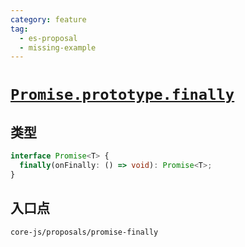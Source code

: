 ```yaml
---
category: feature
tag:
  - es-proposal
  - missing-example
---
```


# [`Promise.prototype.finally`](https://github.com/tc39/proposal-promise-finally)

## 类型

```ts
interface Promise<T> {
  finally(onFinally: () => void): Promise<T>;
}
```

## 入口点

```
core-js/proposals/promise-finally
```
